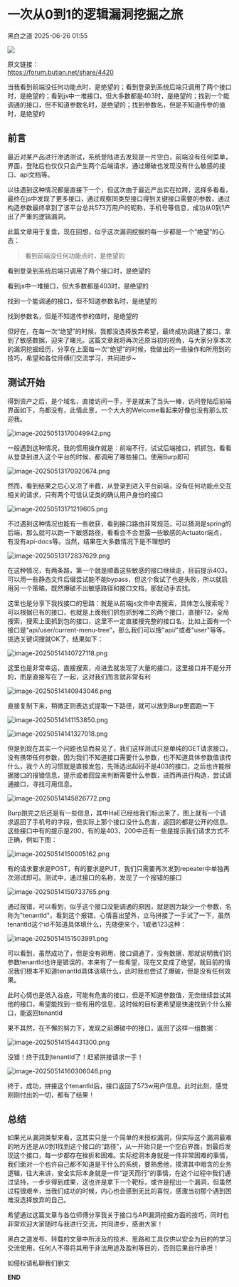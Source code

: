 #  一次从0到1的逻辑漏洞挖掘之旅  
 黑白之道   2025-06-26 01:55  
  
![](https://mmbiz.qpic.cn/mmbiz_gif/3xxicXNlTXLicwgPqvK8QgwnCr09iaSllrsXJLMkThiaHibEntZKkJiaicEd4ibWQxyn3gtAWbyGqtHVb0qqsHFC9jW3oQ/640?wx_fmt=gif "")  
  
原文链接：  
https://forum.butian.net/share/4420  
  
当我看到前端没任何功能点时，是绝望的；看到登录到系统后端只调用了两个接口时，是绝望的；看到js中一堆接口，但大多数都是403时，是绝望的；找到一个能调通的接口，但不知道参数名时，是绝望的；找到参数名，但是不知道传参的值时，是绝望的  
## 前言  
  
最近对某产品进行渗透测试，系统登陆进去发现是一片空白，前端没有任何菜单，界面，登陆后也仅仅只会产生两个后端请求，通过爆破也发现没有什么敏感的接口、api文档等。  
  
以往遇到这种情况都是直接下一个，但这次由于最近产出实在拉跨，选择多看看，最终在js中发现了更多接口，通过观察同类型接口得到关键接口需要的参数，通过构造参数最终拿到了该平台总共573万用户的昵称，手机号等信息，成功从0到1产出了严重的逻辑漏洞。  
  
此篇文章用于复盘，现在回想，似乎这次漏洞挖掘的每一步都是一个“绝望”的心态：  
> 看到前端没任何功能点时，是绝望的  
  
看到登录到系统后端只调用了两个接口时，是绝望的  
  
看到js中一堆接口，但大多数都是403时，是绝望的  
  
找到一个能调通的接口，但不知道参数名时，是绝望的  
  
找到参数名，但是不知道传参的值时，是绝望的  
  
  
但好在，在每一次“绝望”的时候，我都没选择放弃希望，最终成功调通了接口，拿到了敏感数据，迎来了曙光。这篇文章我将再次还原当初的视角，与大家分享本次的漏洞挖掘经历，分享在上面每一次“绝望”的时候，我做出的一些操作和所用到的技巧，希望和各位师傅们交流学习，共同进步~  
## 测试开始  
  
得到资产之后，是个域名，直接访问一手，于是就来了当头一棒，访问登陆后前端界面如下，鸟都没有，此情此景，一个大大的Welcome看起来好像也没有那么欢迎我。  
  
![image-20250513170049942.png](https://mmbiz.qpic.cn/mmbiz_png/iar31WKQlTTp0YeoicJTUAQnhXICV7vpQZwWlX7FQWIHUM7eicmrBZibTI0icIxUsvqoroU9dlXlkdrPlpfYcbjaPeA/640?wx_fmt=png&from=appmsg&tp=wxpic&wxfrom=5&wx_lazy=1 "")  
  
一般遇到这种情况，我的惯用操作就是：前端不行，试试后端接口，抓抓包，看看从登录到进入这个平台的时候，都调用了哪些接口。使用Burp即可  
  
![image-20250513170920674.png](https://mmbiz.qpic.cn/mmbiz_png/iar31WKQlTTp0YeoicJTUAQnhXICV7vpQZTzSaWNTgIoCNaQ4XYSpPxM1F9yCHlyE665KPJlAC5Jhwm6GXOurYvQ/640?wx_fmt=png&from=appmsg&tp=wxpic&wxfrom=5&wx_lazy=1 "")  
  
然而，看到结果之后心又凉了半截，从登录到进入平台前端，没有任何功能点交互相关的请求，只有两个可信认证类的确认用户身份的接口  
  
![image-20250513171219605.png](https://mmbiz.qpic.cn/mmbiz_png/iar31WKQlTTp0YeoicJTUAQnhXICV7vpQZuGp5iaZtW7pEdd9CMCOWibHZanqkqdFAEMHbdEAfRIhaoic39SibSOz66w/640?wx_fmt=png&from=appmsg&tp=wxpic&wxfrom=5&wx_lazy=1 "")  
  
不过遇到这种情况也能有一些收获，看到接口路由非常规范，可以猜测是spring的后端，那么就可以跑一下敏感路径，看看会不会泄露一些敏感的Actuator端点，有没有api-docs等。当然，结果在大多数情况下是不理想的  
  
![image-20250513172837629.png](https://mmbiz.qpic.cn/mmbiz_png/iar31WKQlTTp0YeoicJTUAQnhXICV7vpQZtiaLibicZqNS3xc9WBTHibcfFVBGRicQG1Mpic3uZt5WevBWXTgPwBD9vEpQ/640?wx_fmt=png&from=appmsg&tp=wxpic&wxfrom=5&wx_lazy=1 "")  
  
在这种情况，有两条路，第一个就是顺着这些敏感的接口继续走，目前提示403，可以用一些静态文件后缀尝试能不能bypass，但这个我试了也是失败，所以就启用另一个策略，既然爆破不出敏感路径和接口文档，那就动手去找。  
  
这里也是分享下我找接口的思路：就是从前端js文件中去搜索，具体怎么搜索呢？可以根据已有的接口，也就是上面我们抓包抓到唯二的两个接口，直接F12，全局搜索，搜索上面抓到包的接口，这里不一定直接搜完整的接口名，比如上面有一个接口是“api/user/current-menu-tree”，那么我们可以搜"api/"或者"user"等等，挑选关键词搜就OK了，结果如下：  
  
![image-20250514140727118.png](https://mmbiz.qpic.cn/mmbiz_png/iar31WKQlTTp0YeoicJTUAQnhXICV7vpQZibuvFPHo74HtXeJrJohRPOicSxvtbJjnkdzrkjcbiaW4bbDHTZdLf4LsQ/640?wx_fmt=png&from=appmsg&tp=wxpic&wxfrom=5&wx_lazy=1 "")  
  
这里也是非常幸运，直接搜索，点进去就发现了大量的接口，这里接口并不是分开的，而是直接写在了一起，这对我们而言就非常有利  
  
![image-20250514140943046.png](https://mmbiz.qpic.cn/mmbiz_png/iar31WKQlTTp0YeoicJTUAQnhXICV7vpQZHvGedEnoQSW1ZgAUYKJHmvMmJF9fwVg1W8BeeXPsbkiaXy4q0o1JDhA/640?wx_fmt=png&from=appmsg&tp=wxpic&wxfrom=5&wx_lazy=1 "")  
  
直接复制下来，稍微正则表达式提取一下路径，就可以放到Burp里面跑一下  
  
![image-20250514141153850.png](https://mmbiz.qpic.cn/mmbiz_png/iar31WKQlTTp0YeoicJTUAQnhXICV7vpQZ00Inw0oZKvBN1VXiaDQ9VDvOCbe4ibojC10zPxjEuCPVBWG7PRrlwBEw/640?wx_fmt=png&from=appmsg&tp=wxpic&wxfrom=5&wx_lazy=1 "")  
  
![image-20250514141327018.png](https://mmbiz.qpic.cn/mmbiz_png/iar31WKQlTTp0YeoicJTUAQnhXICV7vpQZhPzlmHibrThR6iccbXa3Nc6cuGL4F8DCZdxI53I3KSjqDl7ZEGMeAfQw/640?wx_fmt=png&from=appmsg&tp=wxpic&wxfrom=5&wx_lazy=1 "")  
  
但是到现在其实一个问题也显而易见了，我们这样测试只是单纯的GET请求接口，没有携带任何参数，因为我们不知道接口需要什么参数，也不知道具体参数值该传什么，我个人的习惯就是直接发包，先筛选出起码不是403的接口，之后也许能根据接口的报错信息，提示或者回显来判断需要什么参数，进而再进行构造，尝试调通接口，寻找可用信息。  
  
![image-20250514145826772.png](https://mmbiz.qpic.cn/mmbiz_png/iar31WKQlTTp0YeoicJTUAQnhXICV7vpQZDLZW2TTEShyXHMKF5gEtn8oYriccb2uSfvJnWZEcNvIsJIaHiaLadjaw/640?wx_fmt=png&from=appmsg&tp=wxpic&wxfrom=5&wx_lazy=1 "")  
  
Burp跑完之后还是有一些信息，其中HaE已经给我们标出来了，图上就有一个请求返回了手机号的字段，但实际上那个接口没什么危害，返回的都是公开的信息。这些接口中有的提示是200，有的是403，200中还有一些是提示我们请求方式不正确，例如下图：  
  
![image-20250514150005162.png](https://mmbiz.qpic.cn/mmbiz_png/iar31WKQlTTp0YeoicJTUAQnhXICV7vpQZh8qibmYPKA79SO5a6gyeNMEySTK4lAx2H9FOpVlxQ9Z8DuOU2GCQiaibg/640?wx_fmt=png&from=appmsg&tp=wxpic&wxfrom=5&wx_lazy=1 "")  
  
有的请求要求是POST，有的要求是PUT，我们只需要再次发到repeater中单独再次测试即可。测试中，通过接口的名称，发现了一个报错的接口  
  
![image-20250514150733765.png](https://mmbiz.qpic.cn/mmbiz_png/iar31WKQlTTp0YeoicJTUAQnhXICV7vpQZVqibs4J4P2zOQ3Tb26xEbwQosMyscPJiamEeqSm2Y1b6Is1plURF4CyA/640?wx_fmt=png&from=appmsg&tp=wxpic&wxfrom=5&wx_lazy=1 "")  
  
通过报错，可以看到，似乎这个接口没能调通的原因，就是因为缺少一个参数，名称为"tenantId"，看到这个报错，心情喜出望外，立马拼接了一手试了一下，虽然tenantId这个id不知道具体填什么，先随便来个，1或者123这种：  
  
![image-20250514151503991.png](https://mmbiz.qpic.cn/mmbiz_png/iar31WKQlTTp0YeoicJTUAQnhXICV7vpQZXjxjvibZ89VBEB9FqmkG2zvde0PoicxUhSjwx7NnTxF3SicGZT1waASNg/640?wx_fmt=png&from=appmsg&tp=wxpic&wxfrom=5&wx_lazy=1 "")  
  
可以看到，虽然成功了，但是没有卵用，接口调通了，没有数据，那就说明我们的参数tenantId也许是错误的，本来有了一些希望，现在又变成了绝望，就目前的情况我们根本不知道tenantId具体该填什么，此时我也尝试了爆破，但是没有任何效果。  
  
此时心情也是低入谷底，可能有危害的接口，但是不知道参数值，无奈继续尝试其他的接口，希望能找到一些有用的信息，这时候的目标更希望是快速找到个什么接口，能返回tenantld  
  
果不其然，在不懈的努力下，发现之前爆破中的接口，返回了这样一组数据：  
  
![image-20250514154431300.png](https://mmbiz.qpic.cn/mmbiz_png/iar31WKQlTTp0YeoicJTUAQnhXICV7vpQZoXTByKV5qLiay8QHZOufLNs3mrLbXicN2IcXkXDbWr1QscRiatzx9mBfA/640?wx_fmt=png&from=appmsg&tp=wxpic&wxfrom=5&wx_lazy=1 "")  
  
没错！终于找到tenantld了！赶紧拼接请求一手！  
  
![image-20250514160306046.png](https://mmbiz.qpic.cn/mmbiz_png/iar31WKQlTTp0YeoicJTUAQnhXICV7vpQZwO9ic6HxxJHvHRyMZ2LVmmPbfBrWk9FR10CKwbZSkR4Han7vCRiamusQ/640?wx_fmt=png&from=appmsg&tp=wxpic&wxfrom=5&wx_lazy=1 "")  
  
终于，成功，拼接这个tenantld后，接口返回了573w用户信息。此时此刻，感觉刚刚付出的一切，都有了结果！  
## 总结  
  
如果光从漏洞类型来看，这其实只是一个简单的未授权漏洞，但实际这个漏洞最难的地方还是从0到1找到这个接口的“路径”，从一开始只是一个空白界面，到最后发现这个接口，每一步都存在挫折和困难。实际挖洞本身就是一件非常困难的事情，我们面对一个也许自己都不知道是干什么的系统，要熟悉他，摸清其中暗含的业务逻辑，往大来讲，安全实际本身就是一件“逆天而行”的事情，在这个过程中我们通过坚持，一步步得到成果，这也许是拿下一个靶标，或许是挖出一个漏洞，但虽然过程很艰辛，当我们成功的时候，内心也会感到无比的喜悦，感激当初那个遇到困难没选择放弃的自己。  
  
希望通过这篇文章与各位师傅分享我关于接口与API漏洞挖掘方面的技巧，同时也非常欢迎大家随时与我进行交流，共同进步，感谢大家！  
  
  
  
黑白之道发布、转载的文章中所涉及的技术、思路和工具仅供以安全为目的的学习交流使用，任何人不得将其用于非法用途及盈利等目的，否则后果自行承担！  
  
如侵权请私聊我们删文  
  
  
**END**  
  
  
